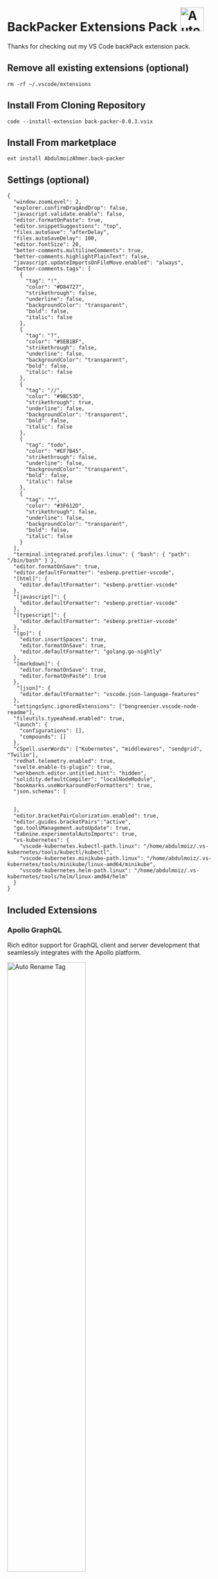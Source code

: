 # BackPacker Extensions Pack <img src="https://raw.githubusercontent.com/Abdulmoiz-Ahmer/back-packer-images/master/backpack.png" alt="Auto Rename Tag" width="55px" />

Thanks for checking out my VS Code backPack extension pack.

## Remove all existing extensions (optional)

```
rm -rf ~/.vscode/extensions
```

## Install From Cloning Repository

```
code --install-extension back-packer-0.0.3.vsix
```

## Install From marketplace

```
ext install AbdulmoizAhmer.back-packer
```

## Settings (optional)

```
{
  "window.zoomLevel": 2,
  "explorer.confirmDragAndDrop": false,
  "javascript.validate.enable": false,
  "editor.formatOnPaste": true,
  "editor.snippetSuggestions": "top",
  "files.autoSave": "afterDelay",
  "files.autoSaveDelay": 100,
  "editor.fontSize": 20,
  "better-comments.multilineComments": true,
  "better-comments.highlightPlainText": false,
  "javascript.updateImportsOnFileMove.enabled": "always",
  "better-comments.tags": [
    {
      "tag": "!",
      "color": "#D84727",
      "strikethrough": false,
      "underline": false,
      "backgroundColor": "transparent",
      "bold": false,
      "italic": false
    },
    {
      "tag": "?",
      "color": "#5EB1BF",
      "strikethrough": false,
      "underline": false,
      "backgroundColor": "transparent",
      "bold": false,
      "italic": false
    },
    {
      "tag": "//",
      "color": "#9BC53D",
      "strikethrough": true,
      "underline": false,
      "backgroundColor": "transparent",
      "bold": false,
      "italic": false
    },
    {
      "tag": "todo",
      "color": "#EF7B45",
      "strikethrough": false,
      "underline": false,
      "backgroundColor": "transparent",
      "bold": false,
      "italic": false
    },
    {
      "tag": "*",
      "color": "#3F612D",
      "strikethrough": false,
      "underline": false,
      "backgroundColor": "transparent",
      "bold": false,
      "italic": false
    }
  ],
  "terminal.integrated.profiles.linux": { "bash": { "path": "/bin/bash" } },
  "editor.formatOnSave": true,
  "editor.defaultFormatter": "esbenp.prettier-vscode",
  "[html]": {
    "editor.defaultFormatter": "esbenp.prettier-vscode"
  },
  "[javascript]": {
    "editor.defaultFormatter": "esbenp.prettier-vscode"
  },
  "[typescript]": {
    "editor.defaultFormatter": "esbenp.prettier-vscode"
  },
  "[go]": {
    "editor.insertSpaces": true,
    "editor.formatOnSave": true,
    "editor.defaultFormatter": "golang.go-nightly"
  },
  "[markdown]": {
    "editor.formatOnSave": true,
    "editor.formatOnPaste": true
  },
   "[json]": {
    "editor.defaultFormatter": "vscode.json-language-features"
  },
  "settingsSync.ignoredExtensions": ["bengreenier.vscode-node-readme"],
  "fileutils.typeahead.enabled": true,
  "launch": {
    "configurations": [],
    "compounds": []
  },
  "cSpell.userWords": ["Kubernetes", "middlewares", "sendgrid", "Twilio"],
  "redhat.telemetry.enabled": true,
  "svelte.enable-ts-plugin": true,
  "workbench.editor.untitled.hint": "hidden",
  "solidity.defaultCompiler": "localNodeModule",
  "bookmarks.useWorkaroundForFormatters": true,
  "json.schemas": [

  
  ],
  "editor.bracketPairColorization.enabled": true,
  "editor.guides.bracketPairs":"active",
  "go.toolsManagement.autoUpdate": true,
  "tabnine.experimentalAutoImports": true,
  "vs-kubernetes": {
    "vscode-kubernetes.kubectl-path.linux": "/home/abdulmoiz/.vs-kubernetes/tools/kubectl/kubectl",
    "vscode-kubernetes.minikube-path.linux": "/home/abdulmoiz/.vs-kubernetes/tools/minikube/linux-amd64/minikube",
    "vscode-kubernetes.helm-path.linux": "/home/abdulmoiz/.vs-kubernetes/tools/helm/linux-amd64/helm"
  }
}
```

## Included Extensions

### Apollo GraphQL

Rich editor support for GraphQL client and server development that seamlessly integrates with the Apollo platform.

<img src="https://raw.githubusercontent.com/Abdulmoiz-Ahmer/back-packer-images/master/apollographql.png" alt="Auto Rename Tag" width="60%" height="60%" />

### Auto Import

<img src="https://raw.githubusercontent.com/Abdulmoiz-Ahmer/back-packer-images/master/autoimport.png" alt="Auto Rename Tag" width="60%" height="60%" />

Automatically finds, parses and provides code actions and code completion for all available imports. Works with Typescript and TSX.

### Auto Rename Tag

<img src="https://raw.githubusercontent.com/Abdulmoiz-Ahmer/back-packer-images/master/autorenametag.png" alt="Auto Rename Tag" width="60%" height="60%" />

This one automatically renames the corresponding tag that you modify. This is just a helpful time-saver.

### Babel JavaScript

<img src="https://raw.githubusercontent.com/Abdulmoiz-Ahmer/back-packer-images/master/babeljavascript.png" alt="Auto Rename Tag" width="60%" height="60%" />

VSCode syntax highlighting for today's JavaScript.

### Bash Beautify

<img src="https://raw.githubusercontent.com/Abdulmoiz-Ahmer/back-packer-images/master/bashbeautify.png" alt="Auto Rename Tag" width="60%" height="60%" />

Format / Beautify bash and shell scripts.

### Better Comments

<img src="https://raw.githubusercontent.com/Abdulmoiz-Ahmer/back-packer-images/master/bettercomments.png" alt="Auto Rename Tag" width="60%" height="60%" />

Improve your code commenting by annotating with alert, informational, TODOs, and more!

### Better TOML

<img src="https://raw.githubusercontent.com/Abdulmoiz-Ahmer/back-packer-images/master/bettertoml.png" alt="Auto Rename Tag" width="60%" height="60%" />

Better TOML is vs code extension to support TOML file.

### Bookmarks

<img src="https://raw.githubusercontent.com/Abdulmoiz-Ahmer/back-packer-images/master/bookmarks.png" alt="Auto Rename Tag" width="60%" height="60%" />

Mark lines and jump to them.

### Bridge to Kubernetes

<img src="https://raw.githubusercontent.com/Abdulmoiz-Ahmer/back-packer-images/master/bridgetokubernetics.png" alt="Auto Rename Tag" width="60%" height="60%" />

Rapid Kubernetes development for teams.

### change-case

<img src="https://raw.githubusercontent.com/Abdulmoiz-Ahmer/back-packer-images/master/change-case.png" alt="Auto Rename Tag" width="60%" height="60%" />

Quickly change the case (camelCase, CONSTANT_CASE, snake_case, etc) of the current selection or current word.

### Code Spell Checker

<img src="https://raw.githubusercontent.com/Abdulmoiz-Ahmer/back-packer-images/master/codespellchecker.png" alt="Auto Rename Tag" width="60%" height="60%" />

Spelling checker for source code.

<!-- ### CodeSnap

<img src="https://raw.githubusercontent.com/Abdulmoiz-Ahmer/back-packer-images/master/codesnap.png" alt="Auto Rename Tag" width="60%" height="60%" />

Take beautiful screenshots of your code. -->

### Color Highlight

<img src="https://raw.githubusercontent.com/Abdulmoiz-Ahmer/back-packer-images/master/colorhighlight.png" alt="Auto Rename Tag" width="60%" height="60%" />

Highlight web colors in your editor.

### CSS Peek

<img src="https://raw.githubusercontent.com/Abdulmoiz-Ahmer/back-packer-images/master/csspeek.png" alt="Auto Rename Tag" width="60%" height="60%" />

Allow peeking to css ID and class strings as definitions from html files to respective CSS. Allows peek and goto definition.

### css-to-react

<img src="https://raw.githubusercontent.com/Abdulmoiz-Ahmer/back-packer-images/master/csstoreact.png" alt="Auto Rename Tag" width="60%" height="60%" />

Convert CSS to React-style style objects or JSON.



### Diff

<img src="https://raw.githubusercontent.com/Abdulmoiz-Ahmer/back-packer-images/master/diff.png" alt="Auto Rename Tag" width="60%" height="60%" />

Diff 2 opened files with ease. Because running `code --diff path1 path2` is too slow.

### Docker

<img src="https://raw.githubusercontent.com/Abdulmoiz-Ahmer/back-packer-images/master/docker.png" alt="Auto Rename Tag" width="60%" height="60%" />

Makes it easy to create, manage, and debug containerized applications.

### DotENV

<img src="https://raw.githubusercontent.com/Abdulmoiz-Ahmer/back-packer-images/master/dotenv.png" alt="Auto Rename Tag" width="60%" height="60%" />

Support for dotenv file syntax.

### ES7+ React/Redux/React-Native snippets

<img src="https://raw.githubusercontent.com/Abdulmoiz-Ahmer/back-packer-images/master/es7plusreactreduxreactnative.png" alt="Auto Rename Tag" width="60%" height="60%" />

Extensions for React, React-Native and Redux in JS/TS with ES7+ syntax. Customizable. Built-in integration with prettier.

### ESLint

<img src="https://raw.githubusercontent.com/Abdulmoiz-Ahmer/back-packer-images/master/eslint.png" alt="Auto Rename Tag" width="60%" height="60%" />

Integrates ESLint JavaScript into VS Code.

### Ethereum DeFi Language Support

<img src="https://raw.githubusercontent.com/Abdulmoiz-Ahmer/back-packer-images/master/ethereumdefilanguagesupport.png" alt="Auto Rename Tag" width="60%" height="60%" />

Ethereum DeFi support for NodeJS applications

### Ethereum Essentials Pack

<img src="https://raw.githubusercontent.com/Abdulmoiz-Ahmer/back-packer-images/master/ethereumessentialspack.png" alt="Auto Rename Tag" width="60%" height="60%" />

Extension pack for Ethereum developers

### Ethereum Remix

<img src="https://raw.githubusercontent.com/Abdulmoiz-Ahmer/back-packer-images/master/ethereumremix.png" alt="Auto Rename Tag" width="60%" height="60%" />

Ethereum Remix plugins in VSCode

### EthSential

<img src="https://raw.githubusercontent.com/Abdulmoiz-Ahmer/back-packer-images/master/ethsential.png" alt="Auto Rename Tag" width="60%" height="60%" />

Security analysis for Ethereum smart contracts

### File Downloader

<img src="https://raw.githubusercontent.com/Abdulmoiz-Ahmer/back-packer-images/master/filedownloader.png" alt="Auto Rename Tag" width="60%" height="60%" />

Exposes an API that allows other extensions to download files.

### File Utils

<img src="https://raw.githubusercontent.com/Abdulmoiz-Ahmer/back-packer-images/master/fileutils.png" alt="Auto Rename Tag" width="60%" height="60%" />

A convenient way of creating, duplicating, moving, renaming, deleting files and directories.

### Font Awesome Auto-complete & Preview

<img src="https://raw.githubusercontent.com/Abdulmoiz-Ahmer/back-packer-images/master/fontawsomeautocomplete.png" alt="Auto Rename Tag" width="60%" height="60%" />

Autocomplete & preview Font Awesome icons in any language.

<!-- ### Git Blame

<img src="https://raw.githubusercontent.com/Abdulmoiz-Ahmer/back-packer-images/master/gitblame.png" alt="Auto Rename Tag" width="60%" height="60%" />

See git blame information in the status bar. -->

### Git Extension Pack

<img src="https://raw.githubusercontent.com/Abdulmoiz-Ahmer/back-packer-images/master/gitextensionpack.png" alt="Auto Rename Tag" width="60%" height="60%" />

Popular Visual Studio Code extensions for Git.

### Git History

<img src="https://raw.githubusercontent.com/Abdulmoiz-Ahmer/back-packer-images/master/githistory.png" alt="Auto Rename Tag" width="60%" height="60%" />

View git log, file history, compare branches or commits.

### GitHub Pull Requests and Issues

<img src="https://raw.githubusercontent.com/Abdulmoiz-Ahmer/back-packer-images/master/githubpullrequestsandissues.png" alt="Auto Rename Tag" width="60%" height="60%" />

Pull Request and Issue Provider for GitHub.

<!-- ### gitignore

<img src="https://raw.githubusercontent.com/Abdulmoiz-Ahmer/back-packer-images/master/autorenametag.png" alt="Auto Rename Tag" width="60%" height="60%" />

Lets you pull .gitignore templates from the https://github.com/github/gitignore repository. Language support for .gitignore files. -->

### GitLens — Git supercharged

<img src="https://raw.githubusercontent.com/Abdulmoiz-Ahmer/back-packer-images/master/gitlens.png" alt="Auto Rename Tag" width="60%" height="60%" />

Supercharge Git within VS Code — Visualize code authorship at a glance via Git blame annotations and CodeLens, seamlessly navigate and explore Git repositories, gain valuable insights via rich visualizations and powerful comparison commands, and so much more

### Go

<img src="https://raw.githubusercontent.com/Abdulmoiz-Ahmer/back-packer-images/master/go.png" alt="Auto Rename Tag" width="60%" height="60%" />

Rich Go language support for Visual Studio Code.

### Go Doc

<img src="https://raw.githubusercontent.com/Abdulmoiz-Ahmer/back-packer-images/master/godoc.png" alt="Auto Rename Tag" width="60%" height="60%" />

Show documentation of go symbols and packages.

### Go Nightly

<img src="https://raw.githubusercontent.com/Abdulmoiz-Ahmer/back-packer-images/master/gonightly.png" alt="Auto Rename Tag" width="60%" height="60%" />

Rich Go language support for Visual Studio Code (Nightly).

### Go Outliner

<img src="https://raw.githubusercontent.com/Abdulmoiz-Ahmer/back-packer-images/master/gocodeoutlineexplorer.png" alt="Auto Rename Tag" width="60%" height="60%" />

Go code outline explorer.

### Go Test Explorer

<img src="https://raw.githubusercontent.com/Abdulmoiz-Ahmer/back-packer-images/master/gotestexplorer.png" alt="Auto Rename Tag" width="60%" height="60%" />

Go Test Explorer.

### Go to SCSS

<img src="https://raw.githubusercontent.com/Abdulmoiz-Ahmer/back-packer-images/master/gotoscss.png" alt="Prettier" width="60%" height="60%" />

Switch between the code and the stylesheet file.

### Golang TDD

<img src="https://raw.githubusercontent.com/Abdulmoiz-Ahmer/back-packer-images/master/golangtdd.png" alt="Live Server" width="60%" height="60%" />

Show green/red lights on the bottom bar. Red when tests are failing and green when passing. This runs on save. Better feedback with less effort.

### Golang Tools

<img src="https://raw.githubusercontent.com/Abdulmoiz-Ahmer/back-packer-images/master/golangtools.png" alt="Better Comments" width="60%" height="60%" />

Tools for productive work.

### HTML to CSS / LESS / SCSS

<img src="https://raw.githubusercontent.com/Abdulmoiz-Ahmer/back-packer-images/master/htmltocsslessscss.png" alt="HTML CSS Support" width="60%" height="60%" />

Copy HTML code and paste it as CSS / LESS / SCSS selectors code.

### html-to-react

<img src="https://raw.githubusercontent.com/Abdulmoiz-Ahmer/back-packer-images/master/htmlscsssupport.png" alt="HTML CSS Support" width="60%" height="60%" />

Converts HTML code to React JSX.

### htmltagwrap

<img src="https://raw.githubusercontent.com/Abdulmoiz-Ahmer/back-packer-images/master/htmltagwrap.png" alt="HTML CSS Support" width="60%" height="60%" />

Wraps selected code with HTML tags.

### Image preview

<img src="https://raw.githubusercontent.com/Abdulmoiz-Ahmer/back-packer-images/master/imagepreview.png" alt="HTML CSS Support" width="60%" height="60%" />

Shows image preview in the gutter and on hover.

### Import Cost

<img src="https://raw.githubusercontent.com/Abdulmoiz-Ahmer/back-packer-images/master/importcost.png" alt="HTML CSS Support" width="60%" height="60%" />

Display import/require package size in the editor.

### indent-rainbow

<img src="https://raw.githubusercontent.com/Abdulmoiz-Ahmer/back-packer-images/master/indent-rainbow.png" alt="HTML CSS Support" width="60%" height="60%" />

Makes indentation easier to read.

### IntelliSense for CSS class names in HTML

<img src="https://raw.githubusercontent.com/Abdulmoiz-Ahmer/back-packer-images/master/intellisenseforcssclassnames.png" alt="HTML CSS Support" width="60%" height="60%" />

CSS class name completion for the HTML class attribute based on the definitions found in your workspace.

### JavaScript and TypeScript Nightly

<img src="https://raw.githubusercontent.com/Abdulmoiz-Ahmer/back-packer-images/master/javascriptandtypescriptnightly.png" alt="HTML CSS Support" width="60%" height="60%" />

Enables typescript@next to power VS Code's built-in JavaScript and TypeScript support.

### javascript console utils

<img src="https://raw.githubusercontent.com/Abdulmoiz-Ahmer/back-packer-images/master/javascriptconsoleutils.png" alt="HTML CSS Support" width="60%" height="60%" />

Help insert and remove console.(\*) statements.

### JS JSX Snippets

<img src="https://raw.githubusercontent.com/Abdulmoiz-Ahmer/back-packer-images/master/jsjsxsxippets.png" alt="HTML CSS Support" width="60%" height="60%" />

Extensions for React, Redux in JS with babel and ES7 syntax.

### JSON to TS

<img src="https://raw.githubusercontent.com/Abdulmoiz-Ahmer/back-packer-images/master/jsontots.png" alt="HTML CSS Support" width="60%" height="60%" />

Convert JSON object to typescript interfaces.

### jsx-to-scss

<img src="https://raw.githubusercontent.com/Abdulmoiz-Ahmer/back-packer-images/master/jsxtoscss.png" alt="HTML CSS Support" width="60%" height="60%" />

Help you generate scss/less structure from jsx.

### Kubernetes

<img src="https://raw.githubusercontent.com/Abdulmoiz-Ahmer/back-packer-images/master/kubernetes.png" alt="HTML CSS Support" width="60%" height="60%" />

Develop, deploy and debug Kubernetes applications.

### Live Sass Compiler

<img src="https://raw.githubusercontent.com/Abdulmoiz-Ahmer/back-packer-images/master/livesasscompiler.png" alt="HTML CSS Support" width="60%" height="60%" />

Compile Sass or Scss to CSS at realtime with live browser reload.

<!-- ### Live Server

<img src="https://raw.githubusercontent.com/Abdulmoiz-Ahmer/back-packer-images/master/liveserver.png" alt="HTML CSS Support" width="60%" height="60%" />

Launch a development local Server with live reload feature for static & dynamic pages. -->

### Live Share

<img src="https://raw.githubusercontent.com/Abdulmoiz-Ahmer/back-packer-images/master/liveshare.png" alt="HTML CSS Support" width="60%" height="60%" />

Real-time collaborative development from the comfort of your favorite tools.

### Markdown Preview Github Styling

<img src="https://raw.githubusercontent.com/Abdulmoiz-Ahmer/back-packer-images/master/markdownpreviewgithubstyling.png" alt="HTML CSS Support" width="60%" height="60%" />

Changes VS Code's built-in markdown preview to match Github's style.

### MinifyAll

<img src="https://raw.githubusercontent.com/Abdulmoiz-Ahmer/back-packer-images/master/minifyall.png" alt="HTML CSS Support" width="60%" height="60%" />

Minifier for JSON, CSS, HTML, XML, TWIG, LESS, SASS, SCSS, JavaScript, JSONC, and JavaScriptReact(testing). Compressor of files and folders. You will love its simplicity!.

### MongoDB for VS Code

<img src="https://raw.githubusercontent.com/Abdulmoiz-Ahmer/back-packer-images/master/mongodbforvscode.png" alt="HTML CSS Support" width="60%" height="60%" />

Connect to MongoDB and Atlas directly from your VS Code environment, navigate your databases and collections, inspect your schema and use playgrounds to prototype queries and aggregations.

### Move TS - Move TypeScript files and update relative imports

<img src="https://raw.githubusercontent.com/Abdulmoiz-Ahmer/back-packer-images/master/movetsmovetypescriptfiles.png" alt="HTML CSS Support" width="60%" height="60%" />

extension for moving typescript files and folders and updating relative imports in your workspace.

### Multi Line tricks

<img src="https://raw.githubusercontent.com/Abdulmoiz-Ahmer/back-packer-images/master/multilinetricks.png" alt="HTML CSS Support" width="60%" height="60%" />

Enable Alt+L (line select) and Alt+Shift+L (selection to multi-cursor) behavior on VSCode.

### MySQL

<img src="https://raw.githubusercontent.com/Abdulmoiz-Ahmer/back-packer-images/master/mysql.png" alt="HTML CSS Support" width="60%" height="60%" />

Database manager for MySQL/MariaDB, PostgreSQL, SQLite, Redis and ElasticSearch.

### Node TDD

<img src="https://raw.githubusercontent.com/Abdulmoiz-Ahmer/back-packer-images/master/nodetdd.png" alt="HTML CSS Support" width="60%" height="60%" />

Ease test-driven development in Node and JavaScript.

### node-readme

<img src="https://raw.githubusercontent.com/Abdulmoiz-Ahmer/back-packer-images/master/nodereadme.png" alt="HTML CSS Support" width="60%" height="60%" />

A vscode extension to view javascript module documentation in editor.

### Node.js Exec

<img src="https://raw.githubusercontent.com/Abdulmoiz-Ahmer/back-packer-images/master/nodejsexec.png" alt="HTML CSS Support" width="60%" height="60%" />

Execute the current file or your selected code with node.js.

### npm

<img src="https://raw.githubusercontent.com/Abdulmoiz-Ahmer/back-packer-images/master/npm.png" alt="HTML CSS Support" width="60%" height="60%" />

npm support for VS Code.

### npm Intellisense

<img src="https://raw.githubusercontent.com/Abdulmoiz-Ahmer/back-packer-images/master/npmintellisense.png" alt="HTML CSS Support" width="60%" height="60%" />

Visual Studio Code plugin that autocompletes npm modules in import statements.

### One Monokai Theme

<img src="https://raw.githubusercontent.com/Abdulmoiz-Ahmer/back-packer-images/master/onemonokaitheme.png" alt="HTML CSS Support" width="60%" height="60%" />

A cross between Monokai and One Dark theme.

### open in browser

<img src="https://raw.githubusercontent.com/Abdulmoiz-Ahmer/back-packer-images/master/openinbrowser.png" alt="HTML CSS Support" width="60%" height="60%" />

This allows you to open the current file in your default browser or application.

### Open in GitHub, Bitbucket, Gitlab, VisualStudio.com !

<img src="https://raw.githubusercontent.com/Abdulmoiz-Ahmer/back-packer-images/master/openingithubbitbucket.png" alt="HTML CSS Support" width="60%" height="60%" />

Jump to a source code line in Github, Bitbucket, Gitlab, VisualStudio.com !.

### Paste JSON as Code

<img src="https://raw.githubusercontent.com/Abdulmoiz-Ahmer/back-packer-images/master/pastejsonascode.png" alt="HTML CSS Support" width="60%" height="60%" />

Copy JSON, paste as Go, TypeScript, C#, C++ and more.

### Peacock

<img src="https://raw.githubusercontent.com/Abdulmoiz-Ahmer/back-packer-images/master/peacock.png" alt="HTML CSS Support" width="60%" height="60%" />

Subtly change the workspace color of your workspace. Ideal when you have multiple VS Code instances and you want to quickly identify which is which.

### Prettier - Code formatter

<img src="https://raw.githubusercontent.com/Abdulmoiz-Ahmer/back-packer-images/master/prettiercodeformatter.png" alt="HTML CSS Support" width="60%" height="60%" />

Code formatter using prettier.

### Project Manager

<img src="https://raw.githubusercontent.com/Abdulmoiz-Ahmer/back-packer-images/master/projectmanager.png" alt="HTML CSS Support" width="60%" height="60%" />

Easily switch between projects.

### Project Snippets

<img src="https://raw.githubusercontent.com/Abdulmoiz-Ahmer/back-packer-images/master/projectsnippets.png" alt="HTML CSS Support" width="60%" height="60%" />

Project/Workspace level snippets.

### px to rem

<img src="https://raw.githubusercontent.com/Abdulmoiz-Ahmer/back-packer-images/master/pxtorem.png" alt="HTML CSS Support" width="60%" height="60%" />

Converts px to rem, and vice versa.

### Quokka.js

<img src="https://raw.githubusercontent.com/Abdulmoiz-Ahmer/back-packer-images/master/quokkajs.png" alt="HTML CSS Support" width="60%" height="60%" />

JavaScript and TypeScript playground in your editor.

### React Native Tools

<img src="https://raw.githubusercontent.com/Abdulmoiz-Ahmer/back-packer-images/master/reactnativetools.png" alt="HTML CSS Support" width="60%" height="60%" />

Debugging and integrated commands for React Native.

### Remote - Containers

<img src="https://raw.githubusercontent.com/Abdulmoiz-Ahmer/back-packer-images/master/remotecontainers.png" alt="HTML CSS Support" width="60%" height="60%" />

Open any folder or repository inside a Docker container and take advantage of Visual Studio Code's full feature set.

### Remove Comments

<img src="https://raw.githubusercontent.com/Abdulmoiz-Ahmer/back-packer-images/master/removecomments.png" alt="HTML CSS Support" width="60%" height="60%" />

Remove all comments from your code at once! Unclutter and undocument your code in one go!

### REST Client

<img src="https://raw.githubusercontent.com/Abdulmoiz-Ahmer/back-packer-images/master/restclient.png" alt="HTML CSS Support" width="60%" height="60%" />

REST Client for Visual Studio Code.

### Rust

<img src="https://raw.githubusercontent.com/Abdulmoiz-Ahmer/back-packer-images/master/rust.png" alt="HTML CSS Support" width="60%" height="60%" />

Rust for Visual Studio Code (powered by Rust Language Server/Rust Analyzer). Provides lints, code completion and navigation, formatting and more.

### SCSS IntelliSense

<img src="https://raw.githubusercontent.com/Abdulmoiz-Ahmer/back-packer-images/master/scssintellisense.png" alt="HTML CSS Support" width="60%" height="60%" />

Advanced autocompletion and refactoring support for SCSS.

### Search node_modules

<img src="https://raw.githubusercontent.com/Abdulmoiz-Ahmer/back-packer-images/master/searchnode_modules.png" alt="HTML CSS Support" width="60%" height="60%" />

Quickly search the node_modules folder.

### seti

<img src="https://raw.githubusercontent.com/Abdulmoiz-Ahmer/back-packer-images/master/seti.png" alt="HTML CSS Support" width="60%" height="60%" />

Seti theme for VsCode.

### solidity

<img src="https://raw.githubusercontent.com/Abdulmoiz-Ahmer/back-packer-images/master/solidity.png" alt="HTML CSS Support" width="60%" height="60%" />

Ethereum Solidity Language for Visual Studio Code.

### Solidity Debugger

<img src="https://raw.githubusercontent.com/Abdulmoiz-Ahmer/back-packer-images/master/soliditydebugger.png" alt="HTML CSS Support" width="60%" height="60%" />

Debugger for Solidity smart contracts - powered by the Meadow testing and development tool suite.

### Svelte for VS Code

<img src="https://raw.githubusercontent.com/Abdulmoiz-Ahmer/back-packer-images/master/svelteforvscode.png" alt="HTML CSS Support" width="60%" height="60%" />

Svelte language support for VS Code.

### Svg Preview

<img src="https://raw.githubusercontent.com/Abdulmoiz-Ahmer/back-packer-images/master/svgpreview.png" alt="HTML CSS Support" width="60%" height="60%" />

Preview for Svg files.

### Tabnine AI Autocomplete for Javascript, Python, Typescript, PHP, Go, Java, Ruby & more

<img src="https://raw.githubusercontent.com/Abdulmoiz-Ahmer/back-packer-images/master/tabnineaiautocomplete.png" alt="HTML CSS Support" width="60%" height="60%" />

JavaScript, Python, Java, Typescript & all other languages - AI Code completion plugin. Tabnine makes developers more productive by auto-completing their code.

### Tailwind CSS IntelliSense

<img src="https://raw.githubusercontent.com/Abdulmoiz-Ahmer/back-packer-images/master/tailwindcssintellisense.png" alt="HTML CSS Support" width="60%" height="60%" />

Intelligent Tailwind CSS tooling for VS Code.

### Template String Converter

<img src="https://raw.githubusercontent.com/Abdulmoiz-Ahmer/back-packer-images/master/templatestringconverter.png" alt="HTML CSS Support" width="60%" height="60%" />

Converts a string to a template string when ${ is typed.

### Todo Tree

<img src="https://raw.githubusercontent.com/Abdulmoiz-Ahmer/back-packer-images/master/todotree.png" alt="HTML CSS Support" width="60%" height="60%" />

Show TODO, FIXME, etc. comment tags in a tree view.

### TSLint

<img src="https://raw.githubusercontent.com/Abdulmoiz-Ahmer/back-packer-images/master/tslint.png" alt="HTML CSS Support" width="60%" height="60%" />

TSLint support for Visual Studio Code.

### TypeScript Hero

<img src="https://raw.githubusercontent.com/Abdulmoiz-Ahmer/back-packer-images/master/typescripthero.png" alt="HTML CSS Support" width="60%" height="60%" />

Additional toolings for typescript.

### TypeScript Importer

<img src="https://raw.githubusercontent.com/Abdulmoiz-Ahmer/back-packer-images/master/typescriptimporter.png" alt="HTML CSS Support" width="60%" height="60%" />

Automatically searches for TypeScript definitions in workspace files and provides all known symbols as completion item to allow code completion.

### Typescript React code snippets

<img src="https://raw.githubusercontent.com/Abdulmoiz-Ahmer/back-packer-images/master/typescriptreactcodesnippets.png" alt="HTML CSS Support" width="60%" height="60%" />

Code snippets for react in typescript.

### TypeScript Vue Plugin (Volar)

<img src="https://raw.githubusercontent.com/Abdulmoiz-Ahmer/back-packer-images/master/typescriptvueplugin.png" alt="HTML CSS Support" width="60%" height="60%" />

Vue Plugin for TypeScript server.

### Vetur

<img src="https://raw.githubusercontent.com/Abdulmoiz-Ahmer/back-packer-images/master/vuetur.png" alt="HTML CSS Support" width="60%" height="60%" />

Vue tooling for VS Code.

### Visual Studio Code Commitizen Support

<img src="https://raw.githubusercontent.com/Abdulmoiz-Ahmer/back-packer-images/master/visualstudiocodecommitizensupport.png" alt="HTML CSS Support" width="60%" height="60%" />

commitizen - git commit with conventions.

### vscode-UnCSS

<img src="https://raw.githubusercontent.com/Abdulmoiz-Ahmer/back-packer-images/master/vscode-UnCSS.png" alt="Auto Rename Tag" width="60%" height="60%" />

Can use uncss with vscode.

### Visual Studio IntelliCode

<img src="https://raw.githubusercontent.com/Abdulmoiz-Ahmer/back-packer-images/master/vscodeintellicode.png" alt="HTML CSS Support" width="60%" height="60%" />

AI-assisted development.

### Visual Studio Keymap

<img src="https://raw.githubusercontent.com/Abdulmoiz-Ahmer/back-packer-images/master/visualstudiokeymap.png" alt="HTML CSS Support" width="60%" height="60%" />

Popular Visual Studio keybindings for VS Code.

### VS Color Picker

<img src="https://raw.githubusercontent.com/Abdulmoiz-Ahmer/back-packer-images/master/vscolorpicker.png" alt="HTML CSS Support" width="60%" height="60%" />

A tiny & smart color picker for web developer.

### VS HTML to CSS

<img src="https://raw.githubusercontent.com/Abdulmoiz-Ahmer/back-packer-images/master/vshtmltocss.png" alt="HTML CSS Support" width="60%" height="60%" />

Generate CSS classes from HTML structure.

### vscode-faker

<img src="https://raw.githubusercontent.com/Abdulmoiz-Ahmer/back-packer-images/master/vscodefaker.png" alt="HTML CSS Support" width="60%" height="60%" />

Generate fake data for name, address, lorem ipsum, commerce and much more.

### vscode-proto3

<img src="https://raw.githubusercontent.com/Abdulmoiz-Ahmer/back-packer-images/master/vscodeproto3.png" alt="HTML CSS Support" width="60%" height="60%" />

Protobuf 3 support for Visual Studio Code.

### vue

<img src="https://raw.githubusercontent.com/Abdulmoiz-Ahmer/back-packer-images/master/vue.png" alt="HTML CSS Support" width="60%" height="60%" />

Syntax Highlight for Vue.js.

### Vue Language Features (Volar)

<img src="https://raw.githubusercontent.com/Abdulmoiz-Ahmer/back-packer-images/master/vuelanguagefeatures.png" alt="HTML CSS Support" width="60%" height="60%" />

Language support for Vue 3.

### Vyper

<img src="https://raw.githubusercontent.com/Abdulmoiz-Ahmer/back-packer-images/master/vyper.png" alt="HTML CSS Support" width="60%" height="60%" />

Ethereum Vyper language support for Visual Studio Code.

### YAML

<img src="https://raw.githubusercontent.com/Abdulmoiz-Ahmer/back-packer-images/master/yaml.png" alt="HTML CSS Support" width="60%" height="60%" />

YAML Language Support by Red Hat, with built-in Kubernetes syntax support.
